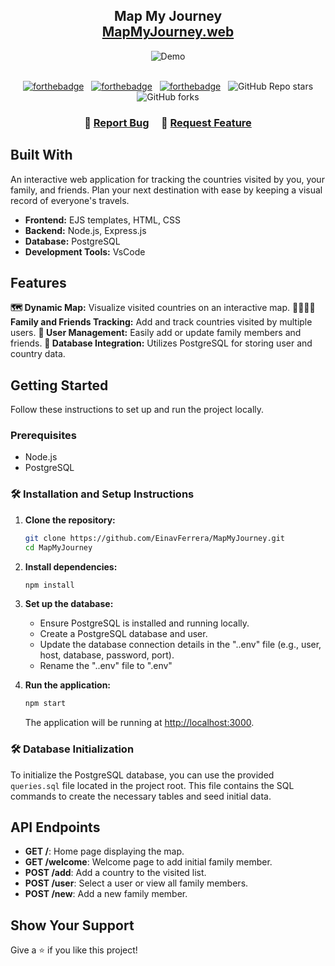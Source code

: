 <h2 align="center">
  Map My Journey <br/>
  <!-- update -->
  <a href="https://einavferrera-portfolio.web.app/" target="_blank">MapMyJourney.web</a>
</h2>
<div align="center">
  <!-- update -->
  <img alt="Demo" src="./Images/readme-img-mockup.png" />
</div>

<br/>

<center>

[![forthebadge](https://forthebadge.com/images/badges/built-with-love.svg)](https://forthebadge.com) &nbsp;
[![forthebadge](https://forthebadge.com/images/badges/made-with-javascript.svg)](https://forthebadge.com) &nbsp;
[![forthebadge](https://forthebadge.com/images/badges/open-source.svg)](https://forthebadge.com) &nbsp;
![GitHub Repo stars](https://img.shields.io/github/stars/EinavFerrera/MapMyJourney?color=red&logo=github&style=for-the-badge)
![GitHub forks](https://img.shields.io/github/forks/EinavFerrera/MapMyJourney?color=red&logo=github&style=for-the-badge)

</center>

<h3 align="center">
    🔹
    <a href="https://github.com/EinavFerrera/MapMyJourney/issues">Report Bug</a> &nbsp; &nbsp;
    🔹
    <a href="https://github.com/EinavFerrera/MapMyJourney/issues">Request Feature</a>
</h3>

## Built With

  <!-- update -->

An interactive web application for tracking the countries visited by you, your family, and friends. Plan your next destination with ease by keeping a visual record of everyone's travels.

- **Frontend:** EJS templates, HTML, CSS
- **Backend:** Node.js, Express.js
- **Database:** PostgreSQL
- **Development Tools:** VsCode

## Features

**🗺️ Dynamic Map:** Visualize visited countries on an interactive map.
**👨‍👩‍👧‍👦 Family and Friends Tracking:** Add and track countries visited by multiple users.
**👥 User Management:** Easily add or update family members and friends.
**💾 Database Integration:** Utilizes PostgreSQL for storing user and country data.

## Getting Started

Follow these instructions to set up and run the project locally.

### Prerequisites

- Node.js
- PostgreSQL

### 🛠 Installation and Setup Instructions

1. **Clone the repository:**

   ```bash
   git clone https://github.com/EinavFerrera/MapMyJourney.git
   cd MapMyJourney
   ```

2. **Install dependencies:**

   ```bash
   npm install
   ```

3. **Set up the database:**

   - Ensure PostgreSQL is installed and running locally.
   - Create a PostgreSQL database and user.
   - Update the database connection details in the "..env" file (e.g., user, host, database, password, port).
   - Rename the "..env" file to ".env"

4. **Run the application:**

   ```bash
   npm start
   ```

   The application will be running at [http://localhost:3000](http://localhost:3000).

### 🛠 Database Initialization

To initialize the PostgreSQL database, you can use the provided `queries.sql` file located in the project root. This file contains the SQL commands to create the necessary tables and seed initial data.

## API Endpoints

- **GET /**: Home page displaying the map.
- **GET /welcome**: Welcome page to add initial family member.
- **POST /add**: Add a country to the visited list.
- **POST /user**: Select a user or view all family members.
- **POST /new**: Add a new family member.

## Show Your Support

Give a ⭐ if you like this project!
